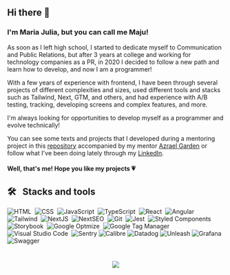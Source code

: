 ## Hi there 👋

<h3> I'm Maria Julia, but you can call me Maju! </h3>

As soon as I left high school, I started to dedicate myself to Communication and Public Relations, but after 3 years at college and working for technology companies as a PR, in 2020 I decided to follow a new path and learn how to develop, and now I am a programmer!

With a few years of experience with frontend, I have been through several projects of different complexities and sizes, used different tools and stacks such as Tailwind, Next, GTM, and others, and had experience with A/B testing, tracking, developing screens and complex features, and more.

I'm always looking for opportunities to develop myself as a programmer and evolve technically!
 
You can see some texts and projects that I developed during a mentoring project in this [repository](https://github.com/azraelgarden/maju-mentoria) accompanied by my mentor [Azrael Garden](https://www.linkedin.com/in/azrael-garden/) or follow what I've been doing lately through my [LinkedIn](https://www.linkedin.com/in/mariajulialobo/).

<h4> Well, that's me! Hope you like my projects &#128151; </h4>

## 🛠 &nbsp; Stacks and tools

![HTML](https://img.shields.io/badge/-HTML-05122A?style=flat&logo=HTML5)&nbsp;
![CSS](https://img.shields.io/badge/-CSS-05122A?style=flat&logo=CSS3&logoColor=1572B6)&nbsp;
![JavaScript](https://img.shields.io/badge/-JavaScript-05122A?style=flat&logo=javascript)&nbsp;
![TypeScript](https://img.shields.io/badge/-TypeScript-05122A?style=flat&logo=typescript)&nbsp;
![React](https://img.shields.io/badge/-React-05122A?style=flat&logo=react)&nbsp;
![Angular](https://img.shields.io/badge/-Tailwind-05122A?style=flat&logo=tailwindcss)&nbsp;
![Tailwind](https://img.shields.io/badge/-Angular-05122A?style=flat&logo=angular)&nbsp;
![NextJS](https://img.shields.io/badge/-Next.%20Js-05122A?style=flat&logo=Next.js&logoColor=007ACC)&nbsp;
![NextSEO](https://img.shields.io/badge/-Next.%20Js%20SEO-05122A?style=flat&logo=Next.js&logoColor=007ACC)&nbsp;
![Git](https://img.shields.io/badge/-Git-05122A?style=flat&logo=git)&nbsp;
![Jest](https://img.shields.io/badge/-Jest-05122A?style=flat&logo=Jest&logoColor=C21325)&nbsp;
![Styled Components](https://img.shields.io/badge/-Styled%20Components-05122A?style=flat&logo=styled-components&logoColor=DB7093)&nbsp;
![Storybook](https://img.shields.io/badge/-Storybook-05122A?style=flat&logo=Storybook&logoColor=DB7093)&nbsp;
![Google Optmize](https://img.shields.io/badge/-Google%20Optmize-05122A?style=flat&logo=Google%20Optimize&logoColor=B366F6)&nbsp;
![Google Tag Manager](https://img.shields.io/badge/-Google%20Tag%20Manager-05122A?style=flat&logo=Google%20Tag%20Manager&logoColor=246FDB)&nbsp;
![Visual Studio Code](https://img.shields.io/badge/-VS%20Code-05122A?style=flat&logo=visual-studio-code&logoColor=007ACC)&nbsp;
![Sentry](https://img.shields.io/badge/-Sentry-05122A?style=flat&logo=Sentry&logoColor=#362D59)
![Calibre](https://img.shields.io/badge/-Calibre-05122A?style=flat&logo=Calibre&logoColor=#362D59)
![Datadog](https://img.shields.io/badge/-Datadog-05122A?style=flat&logo=Datadog&logoColor=#632CA6)
![Unleash](https://img.shields.io/badge/-Unleash-05122A?style=flat&logo=Unleash&logoColor=#632CA6)
![Grafana](https://img.shields.io/badge/-Grafana-05122A?style=flat&logo=Grafana&logoColor=#632CA6)
![Swagger](https://img.shields.io/badge/-Swagger-05122A?style=flat&logo=swagger)


<h1 align="center">
<img src="https://media.giphy.com/media/xT3i1acWS2AQRKHgZi/giphy.gif"/>
</h1>

